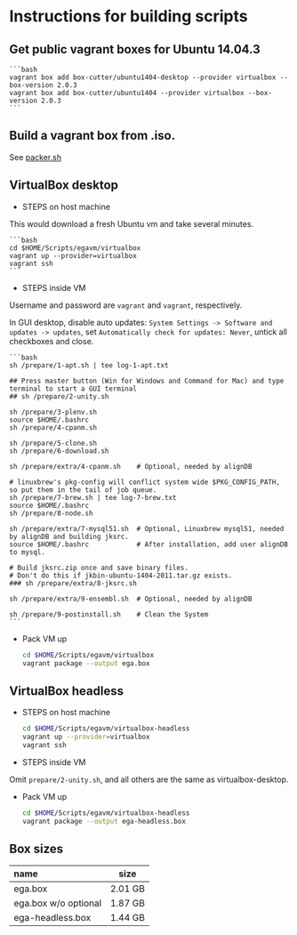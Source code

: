 # Instructions for building scripts

## Get public vagrant boxes for Ubuntu 14.04.3

    ```bash
    vagrant box add box-cutter/ubuntu1404-desktop --provider virtualbox --box-version 2.0.3
    vagrant box add box-cutter/ubuntu1404 --provider virtualbox --box-version 2.0.3
    ```

## Build a vagrant box from .iso.

See [packer.sh](prepare/packer.sh)

## VirtualBox desktop

* STEPS on host machine

This would download a fresh Ubuntu vm and take several minutes.

    ```bash
    cd $HOME/Scripts/egavm/virtualbox
    vagrant up --provider=virtualbox 
    vagrant ssh
    ```

* STEPS inside VM

Username and password are `vagrant` and `vagrant`, respectively.

In GUI desktop, disable auto updates: `System Settings -> Software and updates -> updates`, 
set `Automatically check for updates: Never`, untick all checkboxes and close.

    ```bash
    sh /prepare/1-apt.sh | tee log-1-apt.txt

    ## Press master button (Win for Windows and Command for Mac) and type terminal to start a GUI terminal
    ## sh /prepare/2-unity.sh
    
    sh /prepare/3-plenv.sh
    source $HOME/.bashrc
    sh /prepare/4-cpanm.sh 
    
    sh /prepare/5-clone.sh
    sh /prepare/6-download.sh
    
    sh /prepare/extra/4-cpanm.sh    # Optional, needed by alignDB
    
    # linuxbrew's pkg-config will conflict system wide $PKG_CONFIG_PATH, so put them in the tail of job queue. 
    sh /prepare/7-brew.sh | tee log-7-brew.txt
    source $HOME/.bashrc
    sh /prepare/8-node.sh
    
    sh /prepare/extra/7-mysql51.sh  # Optional, Linuxbrew mysql51, needed by alignDB and building jksrc.
    source $HOME/.bashrc            # After installation, add user alignDB to mysql.
    
    # Build jksrc.zip once and save binary files.
    # Don't do this if jkbin-ubuntu-1404-2011.tar.gz exists.
    ### sh /prepare/extra/8-jksrc.sh

    sh /prepare/extra/9-ensembl.sh  # Optional, needed by alignDB

    sh /prepare/9-postinstall.sh    # Clean the System
    ```

* Pack VM up

    ```bash
    cd $HOME/Scripts/egavm/virtualbox
    vagrant package --output ega.box
    ```

## VirtualBox headless

* STEPS on host machine

    ```bash
    cd $HOME/Scripts/egavm/virtualbox-headless
    vagrant up --provider=virtualbox
    vagrant ssh
    ```

* STEPS inside VM

Omit `prepare/2-unity.sh`, and all others are the same as virtualbox-desktop.

* Pack VM up
    
    ```bash
    cd $HOME/Scripts/egavm/virtualbox-headless
    vagrant package --output ega-headless.box
    ```

## Box sizes

| name                    | size             |
| :-------------          | :--------------: |
| ega.box              | 2.01 GB          |
| ega.box w/o optional | 1.87 GB          |
| ega-headless.box               | 1.44 GB          |
